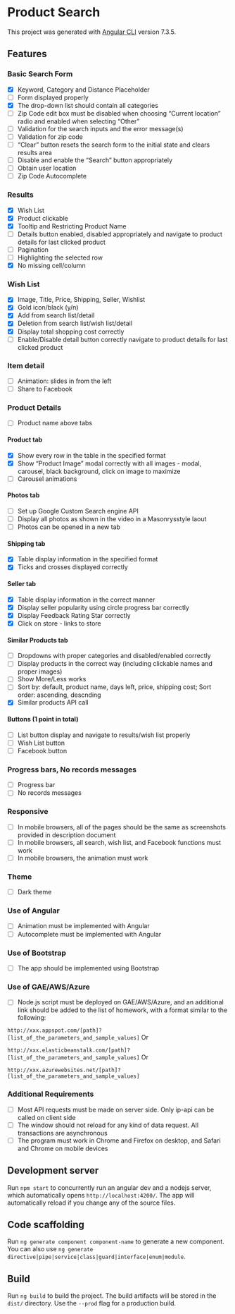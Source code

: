 # Product Search

This project was generated with [Angular CLI](https://github.com/angular/angular-cli) version 7.3.5.

## Features

### Basic Search Form
- [x] Keyword, Category and Distance Placeholder 
- [ ] Form displayed properly 
- [x] The drop-down list should contain all categories 
- [ ] Zip Code edit box must be disabled when choosing “Current location” radio and enabled 
when selecting “Other” 
- [ ] Validation for the search inputs and the error message(s) 
- [ ] Validation for zip code 
- [ ] “Clear” button resets the search form to the initial state and clears results area 
- [ ] Disable and enable the “Search” button appropriately 
- [ ] Obtain user location 
- [ ] Zip Code Autocomplete

### Results
- [x] Wish List 
- [x] Product clickable 
- [x] Tooltip and Restricting Product Name 
- [ ] Details button enabled, disabled appropriately and navigate to product details for last clicked product 
- [ ] Pagination 
- [ ] Highlighting the selected row 
- [x] No missing cell/column 

### Wish List
- [x] Image, Title, Price, Shipping, Seller, Wishlist
- [x] Gold icon/black (y/n)
- [x] Add from search list/detail 
- [x] Deletion from search list/wish list/detail 
- [x] Display total shopping cost correctly 
- [ ] Enable/Disable detail button correctly navigate to product details for last clicked product

### Item detail
- [ ] Animation: slides in from the left
- [ ] Share to Facebook

### Product Details
- [ ] Product name above tabs 

#### Product tab
- [x] Show every row in the table in the specified format
- [x] Show “Product Image” modal correctly with all images - modal, carousel, black background, click on image to maximize
- [ ] Carousel animations

#### Photos tab 
- [ ] Set up Google Custom Search engine API
- [ ] Display all photos as shown in the video in a Masonrysstyle laout
- [ ] Photos can be opened in a new tab

#### Shipping tab 
- [x] Table display information in the specified format 
- [x] Ticks and crosses displayed correctly

#### Seller tab 
- [x] Table display information in the correct manner 
- [x] Display seller popularity using circle progress bar correctly
- [x] Display Feedback Rating Star correctly
- [x] Click on store - links to store

#### Similar Products tab 
- [ ] Dropdowns with proper categories and disabled/enabled correctly
- [ ] Display products in the correct way (including clickable names and proper images)
- [ ] Show More/Less works
- [ ] Sort by: default, product name, days left, price, shipping cost; Sort order: ascending, descnding
- [x] Similar products API call

#### Buttons (1 point in total) 
- [ ] List button display and navigate to results/wish list properly
- [ ] Wish List button
- [ ] Facebook button

### Progress bars, No records messages
- [ ] Progress bar
- [ ] No records messages

### Responsive
- [ ] In mobile browsers, all of the pages should be the same as screenshots provided in description document 
- [ ] In mobile browsers, all search, wish list, and Facebook functions must work 
- [ ] In mobile browsers, the animation must work

### Theme
- [ ] Dark theme

### Use of Angular 
- [ ] Animation must be implemented with Angular
- [ ] Autocomplete must be implemented with Angular

### Use of Bootstrap 
- [ ] The app should be implemented using Bootstrap

### Use of GAE/AWS/Azure 
- [ ] Node.js script must be deployed on GAE/AWS/Azure, and an additional link should be added to the list of homework, with a format similar to the following:

`http://xxx.appspot.com/[path]?[list_of_the_parameters_and_sample_values]`
Or

`http://xxx.elasticbeanstalk.com/[path]?[list_of_the_parameters_and_sample_values]`
Or 

`http://xxx.azurewebsites.net/[path]?[list_of_the_parameters_and_sample_values]`


### Additional Requirements 
- [ ] Most API requests must be made on server side. Only ip-api can be called on client side
- [ ] The window should not reload for any kind of data request. All transactions are asynchronous
- [ ] The program must work in Chrome and Firefox on desktop, and Safari and Chrome on mobile devices

## Development server

Run `npm start` to concurrently run an angular dev and a nodejs server, which automatically opens `http://localhost:4200/`. The app will automatically reload if you change any of the source files.

## Code scaffolding

Run `ng generate component component-name` to generate a new component. You can also use `ng generate directive|pipe|service|class|guard|interface|enum|module`.

## Build

Run `ng build` to build the project. The build artifacts will be stored in the `dist/` directory. Use the `--prod` flag for a production build.
